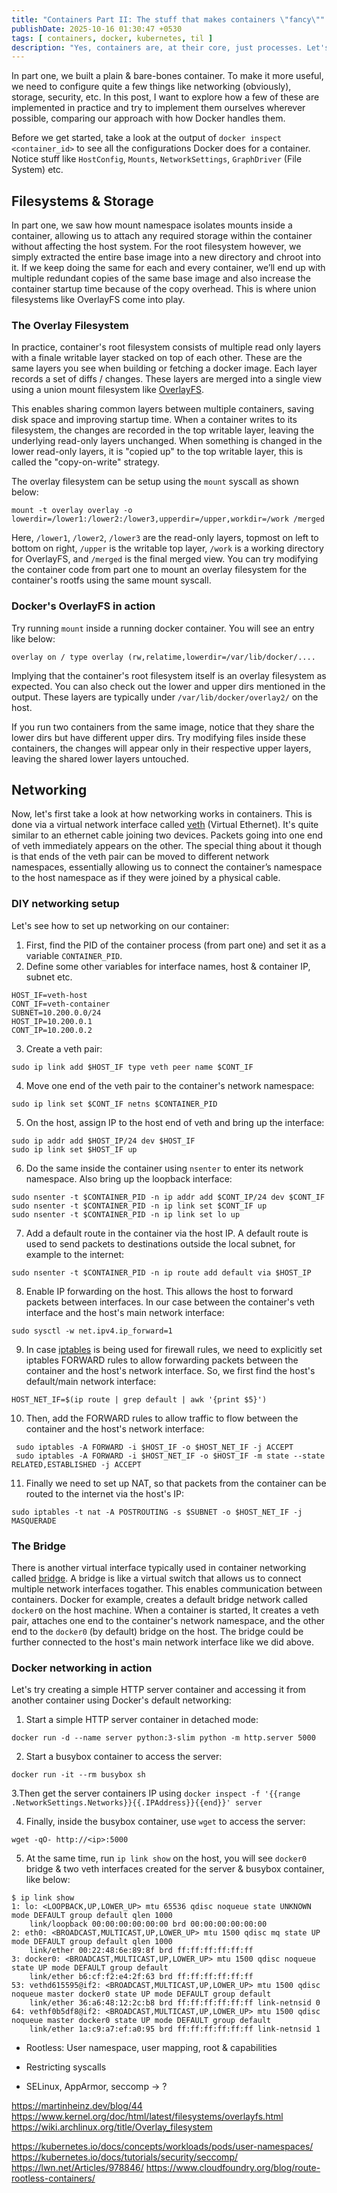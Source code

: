 ```yaml
---
title: "Containers Part II: The stuff that makes containers \"fancy\""
publishDate: 2025-10-16 01:30:47 +0530
tags: [ containers, docker, kubernetes, til ]
description: "Yes, containers are, at their core, just processes. Let's dig into Linux primitives that make it possible"
---
```


In part one, we built a plain & bare-bones container. To make it more useful, we need to configure quite a few things
like networking (obviously), storage, security, etc. In this post, I want to explore how a few of these are
implemented in practice and try to implement them ourselves wherever possible, comparing our approach with how Docker
handles them.

Before we get started, take a look at the output of `docker inspect <container_id>` to see all the configurations Docker
does for a container. Notice stuff like `HostConfig`, `Mounts`, `NetworkSettings`, `GraphDriver` (File System) etc.

## Filesystems & Storage

In part one, we saw how mount namespace isolates mounts inside a container, allowing us to attach any required storage
within the container without affecting the host system. For the root filesystem however, we simply extracted the entire
base image into a new directory and chroot into it. If we keep doing the same for each and every container, we’ll end up
with multiple redundant copies of the same base image and also increase the container startup time because of the copy
overhead. This is where union filesystems like OverlayFS come into play.

### The Overlay Filesystem

In practice, container's root filesystem consists of multiple read only layers with a finale writable layer stacked on
top of each other. These are the same layers you see when building or fetching a docker image. Each layer records a set
of diffs / changes. These layers are merged into a single view using a union mount filesystem
like [OverlayFS](https://www.kernel.org/doc/html/latest/filesystems/overlayfs.html).

This enables sharing common layers between multiple containers, saving disk space and improving startup time. When a
container writes to its filesystem, the changes are recorded in the top writable layer, leaving the underlying read-only
layers unchanged. When something is changed in the lower read-only layers, it is "copied up" to the top writable layer,
this is called the "copy-on-write" strategy.

The overlay filesystem can be setup using the `mount` syscall as shown below:

```shell
mount -t overlay overlay -o lowerdir=/lower1:/lower2:/lower3,upperdir=/upper,workdir=/work /merged
```

Here, `/lower1`, `/lower2`, `/lower3` are the read-only layers, topmost on left to bottom on right, `/upper` is the
writable top layer, `/work` is a working directory for OverlayFS, and `/merged` is the final merged view. You can try
modifying the container code from part one to mount an overlay filesystem for the container's rootfs using the same
mount syscall.

### Docker's OverlayFS in action

Try running `mount` inside a running docker container. You will see an entry like below:

```shell
overlay on / type overlay (rw,relatime,lowerdir=/var/lib/docker/....
```

Implying that the container's root filesystem itself is an overlay filesystem as expected. You can also check out the
lower
and upper dirs mentioned in the output. These layers are typically under `/var/lib/docker/overlay2/` on the host.

If you run two containers from the same image, notice that they share the lower dirs but have different
upper dirs. Try modifying files inside these containers, the changes will appear only in their respective upper layers,
leaving the shared lower layers untouched.

## Networking

Now, let's first take a look at how networking works in containers. This is done via a virtual network interface
called [veth](https://man7.org/linux/man-pages/man4/veth.4.html) (Virtual Ethernet). It's quite similar to an
ethernet cable joining two devices. Packets going into one end of veth immediately appears on the other. The special
thing about it though is that ends of the veth pair can be moved to different network namespaces, essentially allowing
us to connect the container’s namespace to the host namespace as if they were joined by a physical cable.

### DIY networking setup

Let's see how to set up networking on our container:

1. First, find the PID of the container process (from part one) and set it as a variable `CONTAINER_PID`.
2. Define some other variables for interface names, host & container IP, subnet etc.

```shell
HOST_IF=veth-host
CONT_IF=veth-container
SUBNET=10.200.0.0/24
HOST_IP=10.200.0.1
CONT_IP=10.200.0.2
```

3. Create a veth pair:

```shell
sudo ip link add $HOST_IF type veth peer name $CONT_IF
```

4. Move one end of the veth pair to the container's network namespace:

```shell
sudo ip link set $CONT_IF netns $CONTAINER_PID
```

5. On the host, assign IP to the host end of veth and bring up the interface:

```shell
sudo ip addr add $HOST_IP/24 dev $HOST_IF
sudo ip link set $HOST_IF up
```

6. Do the same inside the container using `nsenter` to enter its network namespace. Also bring up the loopback
   interface:

```shell
sudo nsenter -t $CONTAINER_PID -n ip addr add $CONT_IP/24 dev $CONT_IF
sudo nsenter -t $CONTAINER_PID -n ip link set $CONT_IF up
sudo nsenter -t $CONTAINER_PID -n ip link set lo up
```

7. Add a default route in the container via the host IP. A default route is used to send packets to destinations outside
   the local subnet, for example to the internet:

```shell
sudo nsenter -t $CONTAINER_PID -n ip route add default via $HOST_IP
```

8. Enable IP forwarding on the host. This allows the host to forward packets between interfaces. In our case between the
   container's veth interface and the host's main network interface:

```shell
sudo sysctl -w net.ipv4.ip_forward=1
```

9. In case [iptables](https://linux.die.net/man/8/iptables) is being used for firewall rules, we need to explicitly set
   iptables FORWARD rules to allow forwarding packets between the container and the host's network interface. So, we
   first find the host's default/main network interface:

 ```shell
 HOST_NET_IF=$(ip route | grep default | awk '{print $5}')
 ```

10. Then, add the FORWARD rules to allow traffic to flow between the container and the host's network interface:

```shell
 sudo iptables -A FORWARD -i $HOST_IF -o $HOST_NET_IF -j ACCEPT
 sudo iptables -A FORWARD -i $HOST_NET_IF -o $HOST_IF -m state --state RELATED,ESTABLISHED -j ACCEPT
```

11. Finally we need to set up NAT, so that packets from the container can be routed to the internet via the host's IP:

```shell
sudo iptables -t nat -A POSTROUTING -s $SUBNET -o $HOST_NET_IF -j MASQUERADE
```

### The Bridge

There is another virtual interface typically used in container networking
called [bridge](https://wiki.archlinux.org/title/Network_bridge). A bridge is like a virtual
switch that allows us to connect multiple network interfaces togather. This enables communication between containers.
Docker for example, creates a default bridge network called `docker0` on the host machine. When a container is started,
It creates a veth pair, attaches one end to the container's network namespace, and the other end to the `docker0` (by
default) bridge on the host. The bridge could be further connected to the host's main network interface like we did
above.

### Docker networking in action

Let's try creating a simple HTTP server container and accessing it from another container using Docker's default
networking:

1. Start a simple HTTP server container in detached mode:

```shell
docker run -d --name server python:3-slim python -m http.server 5000
```

2. Start a busybox container to access the server:

```shell
docker run -it --rm busybox sh
```

3.Then get the server containers IP using
```docker inspect -f '{{range .NetworkSettings.Networks}}{{.IPAddress}}{{end}}' server```

4. Finally, inside the busybox container, use `wget` to access the server:

```shell
wget -qO- http://<ip>:5000
```

5. At the same time, run `ip link show` on the host, you will see `docker0` bridge & two veth interfaces created for the
   server & busybox container, like below:

```shell
$ ip link show
1: lo: <LOOPBACK,UP,LOWER_UP> mtu 65536 qdisc noqueue state UNKNOWN mode DEFAULT group default qlen 1000
    link/loopback 00:00:00:00:00:00 brd 00:00:00:00:00:00
2: eth0: <BROADCAST,MULTICAST,UP,LOWER_UP> mtu 1500 qdisc mq state UP mode DEFAULT group default qlen 1000
    link/ether 00:22:48:6e:89:8f brd ff:ff:ff:ff:ff:ff
3: docker0: <BROADCAST,MULTICAST,UP,LOWER_UP> mtu 1500 qdisc noqueue state UP mode DEFAULT group default
    link/ether b6:cf:f2:e4:2f:63 brd ff:ff:ff:ff:ff:ff
53: vethd615595@if2: <BROADCAST,MULTICAST,UP,LOWER_UP> mtu 1500 qdisc noqueue master docker0 state UP mode DEFAULT group default
    link/ether 36:a6:48:12:2c:b8 brd ff:ff:ff:ff:ff:ff link-netnsid 0
64: vethf0b5df8@if2: <BROADCAST,MULTICAST,UP,LOWER_UP> mtu 1500 qdisc noqueue master docker0 state UP mode DEFAULT group default
    link/ether 1a:c9:a7:ef:a0:95 brd ff:ff:ff:ff:ff:ff link-netnsid 1
```

* Rootless: User namespace, user mapping, root & capabilities
* Restricting syscalls

* SELinux, AppArmor, seccomp -> ?

https://martinheinz.dev/blog/44
https://www.kernel.org/doc/html/latest/filesystems/overlayfs.html
https://wiki.archlinux.org/title/Overlay_filesystem

https://kubernetes.io/docs/concepts/workloads/pods/user-namespaces/
https://kubernetes.io/docs/tutorials/security/seccomp/
https://lwn.net/Articles/978846/
https://www.cloudfoundry.org/blog/route-rootless-containers/
